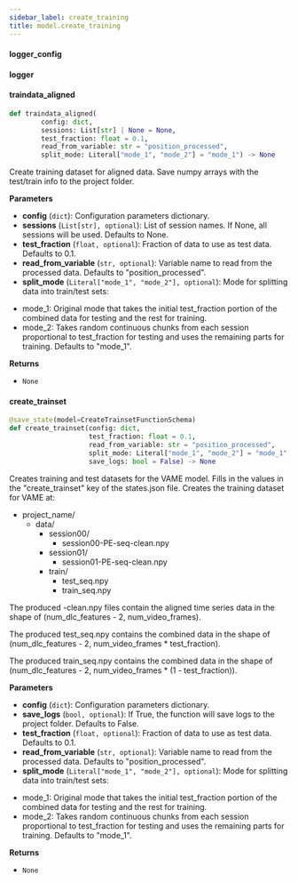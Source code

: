 ```yaml
---
sidebar_label: create_training
title: model.create_training
---
```


#### logger\_config

#### logger

#### traindata\_aligned

```python
def traindata_aligned(
        config: dict,
        sessions: List[str] | None = None,
        test_fraction: float = 0.1,
        read_from_variable: str = "position_processed",
        split_mode: Literal["mode_1", "mode_2"] = "mode_1") -> None
```

Create training dataset for aligned data.
Save numpy arrays with the test/train info to the project folder.

**Parameters**

* **config** (`dict`): Configuration parameters dictionary.
* **sessions** (`List[str], optional`): List of session names. If None, all sessions will be used. Defaults to None.
* **test_fraction** (`float, optional`): Fraction of data to use as test data. Defaults to 0.1.
* **read_from_variable** (`str, optional`): Variable name to read from the processed data. Defaults to &quot;position_processed&quot;.
* **split_mode** (`Literal["mode_1", "mode_2"], optional`): Mode for splitting data into train/test sets:
- mode_1: Original mode that takes the initial test_fraction portion of the combined data
         for testing and the rest for training.
- mode_2: Takes random continuous chunks from each session proportional to test_fraction
         for testing and uses the remaining parts for training.
Defaults to &quot;mode_1&quot;.

**Returns**

* `None`

#### create\_trainset

```python
@save_state(model=CreateTrainsetFunctionSchema)
def create_trainset(config: dict,
                    test_fraction: float = 0.1,
                    read_from_variable: str = "position_processed",
                    split_mode: Literal["mode_1", "mode_2"] = "mode_1",
                    save_logs: bool = False) -> None
```

Creates training and test datasets for the VAME model.
Fills in the values in the &quot;create_trainset&quot; key of the states.json file.
Creates the training dataset for VAME at:
- project_name/
    - data/
        - session00/
            - session00-PE-seq-clean.npy
        - session01/
            - session01-PE-seq-clean.npy
        - train/
            - test_seq.npy
            - train_seq.npy

The produced -clean.npy files contain the aligned time series data in the
shape of (num_dlc_features - 2, num_video_frames).

The produced test_seq.npy contains the combined data in the shape of (num_dlc_features - 2, num_video_frames * test_fraction).

The produced train_seq.npy contains the combined data in the shape of (num_dlc_features - 2, num_video_frames * (1 - test_fraction)).

**Parameters**

* **config** (`dict`): Configuration parameters dictionary.
* **save_logs** (`bool, optional`): If True, the function will save logs to the project folder. Defaults to False.
* **test_fraction** (`float, optional`): Fraction of data to use as test data. Defaults to 0.1.
* **read_from_variable** (`str, optional`): Variable name to read from the processed data. Defaults to &quot;position_processed&quot;.
* **split_mode** (`Literal["mode_1", "mode_2"], optional`): Mode for splitting data into train/test sets:
- mode_1: Original mode that takes the initial test_fraction portion of the combined data
         for testing and the rest for training.
- mode_2: Takes random continuous chunks from each session proportional to test_fraction
         for testing and uses the remaining parts for training.
Defaults to &quot;mode_1&quot;.

**Returns**

* `None`

